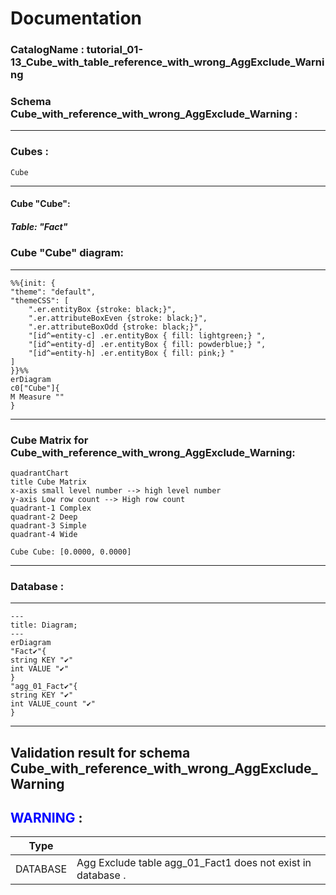 # Documentation
### CatalogName : tutorial_01-13_Cube_with_table_reference_with_wrong_AggExclude_Warning
### Schema Cube_with_reference_with_wrong_AggExclude_Warning : 
---
### Cubes :

    Cube

---
#### Cube "Cube":

    

##### Table: "Fact"

### Cube "Cube" diagram:

---

```mermaid
%%{init: {
"theme": "default",
"themeCSS": [
    ".er.entityBox {stroke: black;}",
    ".er.attributeBoxEven {stroke: black;}",
    ".er.attributeBoxOdd {stroke: black;}",
    "[id^=entity-c] .er.entityBox { fill: lightgreen;} ",
    "[id^=entity-d] .er.entityBox { fill: powderblue;} ",
    "[id^=entity-h] .er.entityBox { fill: pink;} "
]
}}%%
erDiagram
c0["Cube"]{
M Measure ""
}
```
---
### Cube Matrix for Cube_with_reference_with_wrong_AggExclude_Warning:
```mermaid
quadrantChart
title Cube Matrix
x-axis small level number --> high level number
y-axis Low row count --> High row count
quadrant-1 Complex
quadrant-2 Deep
quadrant-3 Simple
quadrant-4 Wide

Cube Cube: [0.0000, 0.0000]
```
---
### Database :
---
```mermaid
---
title: Diagram;
---
erDiagram
"Fact✔"{
string KEY "✔"
int VALUE "✔"
}
"agg_01_Fact✔"{
string KEY "✔"
int VALUE_count "✔"
}

```
---
## Validation result for schema Cube_with_reference_with_wrong_AggExclude_Warning
## <span style='color: blue;'>WARNING</span> : 
|Type|   |
|----|---|
|DATABASE|Agg Exclude table agg_01_Fact1 does not exist in database .|
